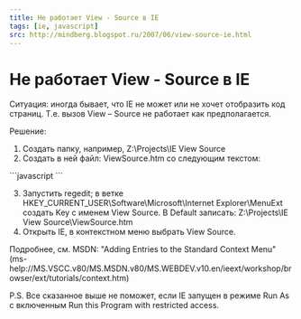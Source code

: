 ```yaml
---
title: Не работает View - Source в IE
tags: [ie, javascript]
src: http://mindberg.blogspot.ru/2007/06/view-source-ie.html
---
```

# Не работает View - Source в IE
Ситуация: иногда бывает, что IE не может или не хочет отобразить код страниц. Т.е. вызов View – Source  не работает как предполагается.

Решение:
<ol>
  <li>Создать папку, например, Z:\Projects\IE View Source</li>
  <li>Создать в ней файл: ViewSource.htm со следующим текстом:</li>
</ol>
```javascript
<html>
  <body>
    <script language="JavaScript" defer>
      var win = external.menuArguments;
      var szsource = win.document.documentElement.outerHTML;
      var wincounter = 0;
      var mywin = null;
      do
      {
        mywin = window.open("about:blank", "Source" + wincounter++,        
                            "toolbar=no,location=no,menubar=yes,status=yes,scrollbars=yes,resizable=yes");
      }
      while(mywin == null);
      mywin.document.open("text/plain");
      mywin.document.write(szsource);
      mywin.document.close();
      mywin.document.title = "Source for: " + win.location.href;
    </script>
  </body>
</html>
```
<ol start="3">
  <li>Запустить regedit; в ветке  HKEY_CURRENT_USER\Software\Microsoft\Internet Explorer\MenuExt создать Key с именем 
View Source. В Default записать: Z:\Projects\IE View Source\ViewSource.htm</li>
  <li>Открыть IE, в контекстном меню выбрать View Source.</li>
</ol>
Подробнее, см. MSDN: "Adding Entries to the Standard Context Menu" (ms-help://MS.VSCC.v80/MS.MSDN.v80/MS.WEBDEV.v10.en/ieext/workshop/browser/ext/tutorials/context.htm)

P.S.
Все сказанное выше не поможет, если IE запущен в режиме Run As с включенным Run this Program with restricted access.
